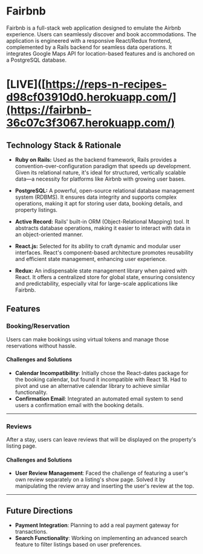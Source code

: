 # Fairbnb

Fairbnb is a full-stack web application designed to emulate the Airbnb experience. Users can seamlessly discover and book accommodations. The application is engineered with a responsive React/Redux frontend, complemented by a Rails backend for seamless data operations. It integrates Google Maps API for location-based features and is anchored on a PostgreSQL database.


# [LIVE]([https://reps-n-recipes-d98cf03910d0.herokuapp.com/](https://fairbnb-36c07c3f3067.herokuapp.com/)

## Technology Stack & Rationale

- **Ruby on Rails:** Used as the backend framework, Rails provides a convention-over-configuration paradigm that speeds up development. Given its relational nature, it's ideal for structured, vertically scalable data—a necessity for platforms like Airbnb with growing user bases.

- **PostgreSQL:** A powerful, open-source relational database management system (RDBMS). It ensures data integrity and supports complex operations, making it apt for storing user data, booking details, and property listings.

- **Active Record:** Rails' built-in ORM (Object-Relational Mapping) tool. It abstracts database operations, making it easier to interact with data in an object-oriented manner. 

- **React.js:** Selected for its ability to craft dynamic and modular user interfaces. React's component-based architecture promotes reusability and efficient state management, enhancing user experience.

- **Redux:** An indispensable state management library when paired with React. It offers a centralized store for global state, ensuring consistency and predictability, especially vital for large-scale applications like Fairbnb.

## Features

### Booking/Reservation

Users can make bookings using virtual tokens and manage those reservations without hassle.

#### Challenges and Solutions
- **Calendar Incompatibility**: Initially chose the React-dates package for the booking calendar, but found it incompatible with React 18. Had to pivot and use an alternative calendar library to achieve similar functionality.
- **Confirmation Email**: Integrated an automated email system to send users a confirmation email with the booking details.

---

### Reviews

After a stay, users can leave reviews that will be displayed on the property's listing page.

#### Challenges and Solutions
- **User Review Management**: Faced the challenge of featuring a user's own review separately on a listing's show page. Solved it by manipulating the review array and inserting the user's review at the top.

---

## Future Directions

- **Payment Integration**: Planning to add a real payment gateway for transactions.
- **Search Functionality**: Working on implementing an advanced search feature to filter listings based on user preferences.

